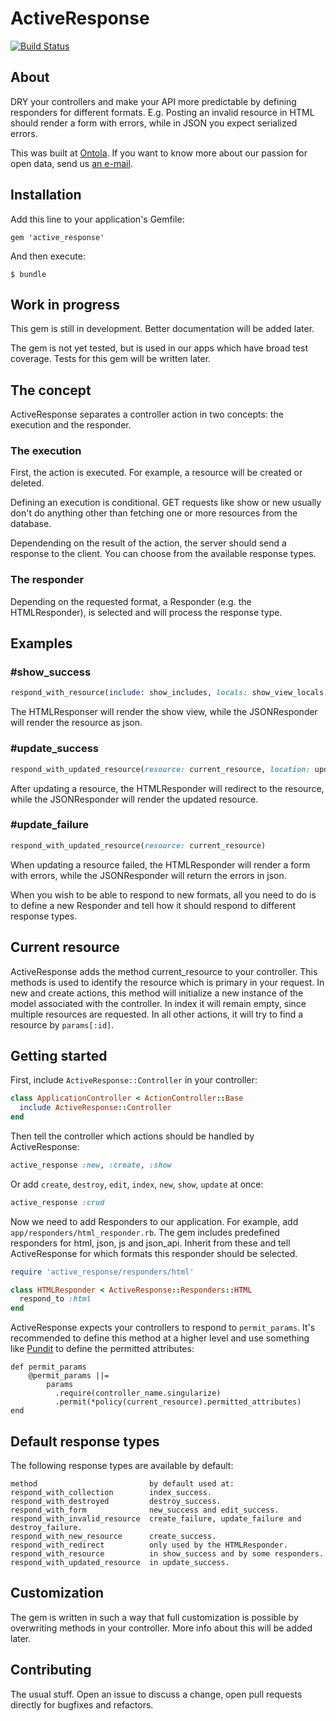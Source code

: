 # ActiveResponse

<a href="https://travis-ci.org/ontola/active_response"><img src="https://travis-ci.org/ontola/active_response.svg?branch=master" alt="Build Status"></a>

## About

DRY your controllers and make your API more predictable by defining responders for different formats. E.g. Posting an invalid resource in HTML should render a form with errors, while in JSON you expect serialized errors.
    
This was built at [Ontola](https://ontola.io/). If you want to know more about our passion for open data, send us [an e-mail](mailto:ontola@argu.co).

## Installation

Add this line to your application's Gemfile:

```
gem 'active_response'
```

And then execute:

```
$ bundle
```

## Work in progress
This gem is still in development. Better documentation will be added later. 

The gem is not yet tested, but is used in our apps which have broad test coverage. Tests for this gem will be written later.

## The concept
ActiveResponse separates a controller action in two concepts: the execution and the responder.

### The execution
First, the action is executed. For example, a resource will be created or deleted. 

Defining an execution is conditional. GET requests like show or new usually don't do anything other than fetching one or more resources from the database.

Dependending on the result of the action, the server should send a response to the client. You can choose from the available response types.

### The responder
Depending on the requested format, a Responder (e.g. the HTMLResponder), is selected and will process the response type.

## Examples

### \#show_success
```ruby
respond_with_resource(include: show_includes, locals: show_view_locals, resource: current_resource)
```
The HTMLResponser will render the show view, while the JSONResponder will render the resource as json.

### \#update_success
```ruby
respond_with_updated_resource(resource: current_resource, location: update_success_location, notice: active_response_success_message)
```
After updating a resource, the HTMLResponder will redirect to the resource, while the JSONResponder will render the updated resource.

### \#update_failure
```ruby
respond_with_updated_resource(resource: current_resource)
```
When updating a resource failed, the HTMLResponder will render a form with errors, while the JSONResponder will return the errors in json.

When you wish to be able to respond to new formats, all you need to do is to define a new Responder and tell how it should respond to different response types.

## Current resource
ActiveResponse adds the method current_resource to your controller. 
This methods is used to identify the resource which is primary in your request.
In new and create actions, this method will initialize a new instance of the model associated with the controller. 
In index it will remain empty, since multiple resources are requested.
In all other actions, it will try to find a resource by `params[:id]`.

## Getting started
First, include ``ActiveResponse::Controller`` in your controller:
```ruby
class ApplicationController < ActionController::Base
  include ActiveResponse::Controller
end
```

Then tell the controller which actions should be handled by ActiveResponse:
```ruby
active_response :new, :create, :show
```

Or add `create`, `destroy`, `edit`, `index`, `new`, `show`, `update` at once:
```ruby
active_response :crud
```

Now we need to add Responders to our application. For example, add `app/responders/html_responder.rb`. 
The gem includes predefined responders for html, json, js and json_api. 
Inherit from these and tell ActiveResponse for which formats this responder should be selected. 

```ruby
require 'active_response/responders/html'

class HTMLResponder < ActiveResponse::Responders::HTML
  respond_to :html
end
```

ActiveResponse expects your controllers to respond to `permit_params`. It's recommended to define this method at a 
higher level and use something like [Pundit](https://github.com/varvet/pundit#strong-parameters) to define the permitted attributes:
```
def permit_params
    @permit_params ||= 
        params
          .require(controller_name.singularize)
          .permit(*policy(current_resource).permitted_attributes)
end
```


## Default response types
The following response types are available by default:
```
method                         by default used at:
respond_with_collection        index_success.
respond_with_destroyed         destroy_success.
respond_with_form              new_success and edit_success.
respond_with_invalid_resource  create_failure, update_failure and destroy_failure.
respond_with_new_resource      create_success.
respond_with_redirect          only used by the HTMLResponder.
respond_with_resource          in show_success and by some responders.
respond_with_updated_resource  in update_success.
```

## Customization
The gem is written in such a way that full customization is possible by overwriting methods in your controller. More info about this will be added later.

## Contributing

The usual stuff. Open an issue to discuss a change, open pull requests directly for bugfixes and refactors.

